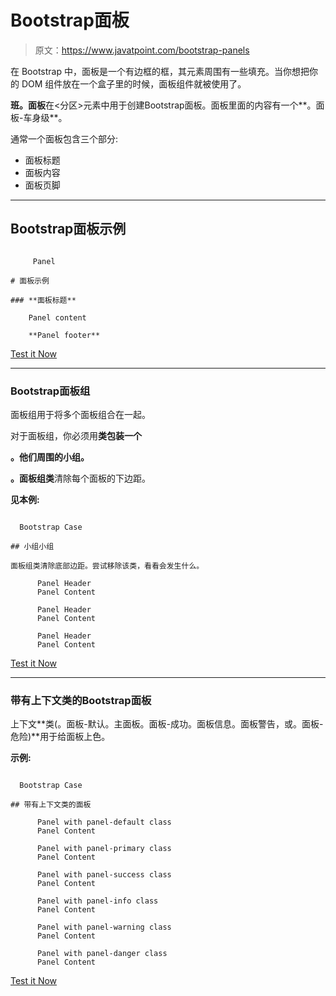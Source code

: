 # Bootstrap面板

> 原文：<https://www.javatpoint.com/bootstrap-panels>

在 Bootstrap 中，面板是一个有边框的框，其元素周围有一些填充。当你想把你的 DOM 组件放在一个盒子里的时候，面板组件就被使用了。

**班。面板**在<分区>元素中用于创建Bootstrap面板。面板里面的内容有一个**。面板-车身级**。

通常一个面板包含三个部分:

*   面板标题
*   面板内容
*   面板页脚

* * *

## Bootstrap面板示例

```

     Panel

# 面板示例

### **面板标题**

    Panel content

    **Panel footer**

```

[Test it Now](https://www.javatpoint.com/oprweb/test.jsp?filename=bootstrappanel1)

* * *

### Bootstrap面板组

面板组用于将多个面板组合在一起。

对于面板组，你必须用**类包装一个**

**。他们周围的小组。**

**。面板组类**清除每个面板的下边距。

**见本例:**

```

  Bootstrap Case

## 小组小组

面板组类清除底部边距。尝试移除该类，看看会发生什么。

      Panel Header
      Panel Content

      Panel Header
      Panel Content

      Panel Header
      Panel Content

```

[Test it Now](https://www.javatpoint.com/oprweb/test.jsp?filename=bootstrappanel2)

* * *

### 带有上下文类的Bootstrap面板

上下文**类(。面板-默认。主面板。面板-成功。面板信息。面板警告，或。面板-危险)**用于给面板上色。

**示例:**

```

  Bootstrap Case

## 带有上下文类的面板

      Panel with panel-default class
      Panel Content

      Panel with panel-primary class
      Panel Content

      Panel with panel-success class
      Panel Content

      Panel with panel-info class
      Panel Content

      Panel with panel-warning class
      Panel Content

      Panel with panel-danger class
      Panel Content

```

[Test it Now](https://www.javatpoint.com/oprweb/test.jsp?filename=bootstrappanel3)